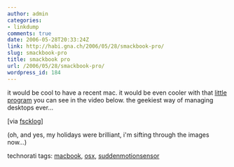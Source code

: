 ```yaml
---
author: admin
categories:
- linkdump
comments: true
date: 2006-05-28T20:33:24Z
link: http://habi.gna.ch/2006/05/28/smackbook-pro/
slug: smackbook-pro
title: smackbook pro
url: /2006/05/28/smackbook-pro/
wordpress_id: 184
---
```


it would be cool to have a recent mac. it would be even cooler with that [little program](http://blog.medallia.com/2006/05/smacbook_pro.html) you can see in the video below. the geekiest way of managing desktops ever...







[via [fscklog](http://www.fscklog.com/2006/05/smack_your_macb.html)]



(oh, and yes, my holidays were brilliant, i'm sifting through the images now...)





technorati tags: [macbook](http://www.technorati.com/tag/macbook), [osx](http://www.technorati.com/tag/osx), [suddenmotionsensor](http://www.technorati.com/tag/suddenmotionsensor)

